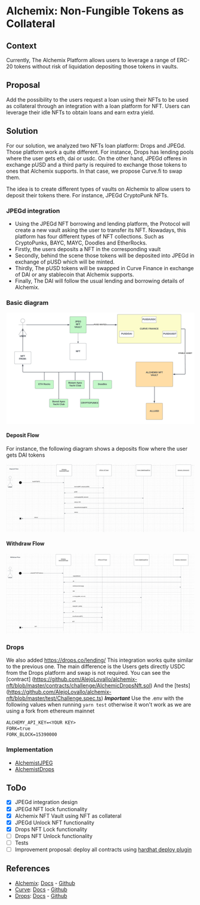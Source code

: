 # Alchemix: Non-Fungible Tokens as Collateral
## Context

Currently, The Alchemix Platform allows users to leverage a range of ERC-20 tokens without risk of liquidation depositing those tokens in vaults.
## Proposal

Add the possibility to the users request a loan using their NFTs to be used as collateral through an integration with a loan platform for NFT. Users can leverage their idle NFTs to obtain loans and earn extra yield.

## Solution

For our solution, we analyzed two NFTs loan platform: Drops and JPEGd. Those platform work a quite different. For instance, Drops has lending pools where the user gets eth, dai or usdc. On the other hand, JPEGd offeres in exchange pUSD and a third party is required to exchange those tokens to ones that Alchemix supports. In that case, we propose Curve.fi to swap them.

The idea is to create different types of vaults on Alchemix to allow users to deposit their tokens there. For instance, JPEGd CryptoPunk NFTs. 

### JPEGd integration

* Using the JPEGd NFT borrowing and lending platform, the Protocol will create a new vault asking the user to transfer its NFT. Nowadays, this platform has four different types of NFT collections.  Such as CryptoPunks, BAYC, MAYC, Doodles and EtherRocks. 
* Firstly, the users deposits a NFT in the corresponding vault 
* Secondly, behind the scene those tokens will be deposited into JPEGd in exchange of pUSD which will be minted. 
* Thirdly, The pUSD tokens will be swapped in Curve Finance in exchange of DAI or any stablecoin that Alchemix supports. 
* Finally, The DAI will follow the usual lending and borrowing details of Alchemix. 

### Basic diagram

![](./img/jpeg-basic-diagram.png)

#### Deposit Flow

For instance, the following diagram shows a deposits flow where the user gets DAI tokens

![](./img/jpeg-deposit-flow.png)

#### Withdraw Flow

![](./img/jpeg-withdraw-flow.png)

### Drops
We also added https://drops.co/lending/
This integration works quite similar to the previous one. The main difference is the Users gets directly USDC from the Drops platform and swap is not required.
You can see the [contract] (https://github.com/AlejoLovallo/alchemix-nft/blob/master/contracts/challenge/AlchemicDropsNft.sol)
And the [tests] (https://github.com/AlejoLovallo/alchemix-nft/blob/master/test/Challenge.spec.ts)
***Important***
Use the .env with the following values when running `yarn test` otherwise it won't work as we are using a fork from ethereum mainnet

```
ALCHEMY_API_KEY=<YOUR KEY>
FORK=true
FORK_BLOCK=15390000
```

### Implementation

* [AlchemistJPEG](./contracts/AlchemistNFT.sol)
* [AlchemistDrops](./contracts/challenge/AlchemicDropsNft.sol)

## ToDo
- [x] JPEGd integration design
- [x] JPEGd NFT lock functionality
- [x] Alchemix NFT Vault using NFT as collateral
- [x] JPEGd Unlock NFT functionality
- [x] Drops NFT Lock functionality
- [ ] Drops NFT Unlock functionality
- [ ] Tests
- [ ] Improvement proposal: deploy all contracts using [hardhat deploy plugin](https://github.com/wighawag/hardhat-deploy)

## References

- [Alchemix](https://alchemix.fi/): [Docs](https://alchemix-finance.gitbook.io/v2/) - [Github](https://github.com/alchemix-finance/v2-contracts)
- [Curve](https://curve.fi/): [Docs](https://resources.curve.fi/base-features/understanding-crypto-pools) - [Github](https://github.com/curvefi/curve-contract)
- [Drops](https://drops.co/): [Docs](https://docs.drops.co/) - [Github](https://github.com/Dropsorg/drops-nft-contracts/blob/main/ReadMe.md)

